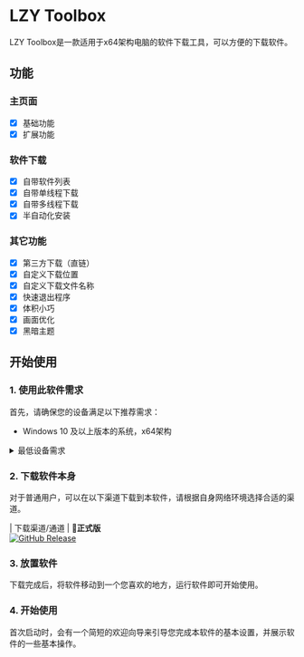 # LZY Toolbox

LZY Toolbox是一款适用于x64架构电脑的软件下载工具，可以方便的下载软件。

## 功能
### 主页面
- [X] 基础功能
- [X] 扩展功能
### 软件下载
- [X] 自带软件列表
- [X] 自带单线程下载
- [X] 自带多线程下载
- [X] 半自动化安装
### 其它功能
- [X] 第三方下载（直链）
- [X] 自定义下载位置
- [X] 自定义下载文件名称
- [X] 快速退出程序
- [X] 体积小巧
- [X] 画面优化
- [X] 黑暗主题

## 开始使用

### 1. 使用此软件需求

首先，请确保您的设备满足以下推荐需求：
- Windows 10 及以上版本的系统，x64架构

<details>
<summary>最低设备需求</summary>

LZY Toolbox 理论上可以在以下的系统环境中运行：

- Windows 7 及以上版本系统，x64架构

**注意：在这些系统上运行 LZY Toolbox 可能会出现下载不稳定的情况。**

> ⚠️**不建议在 Windows 10 以下的系统运行本应用。**

</details>

### 2. 下载软件本身

对于普通用户，可以在以下渠道下载到本软件，请根据自身网络环境选择合适的渠道。

| 下载渠道/通道 | **🚀正式版** <br/>[![GitHub Release](https://img.shields.io/github/v/release/lzy98276/LZY-Toolbox?style=flat-square&logo=GitHub&color=%233fb950)](https://github.com/lzy98276/LZY-Toolbox/releases/latest)

### 3. 放置软件

下载完成后，将软件移动到一个您喜欢的地方，运行软件即可开始使用。

### 4. 开始使用

首次启动时，会有一个简短的欢迎向导来引导您完成本软件的基本设置，并展示软件的一些基本操作。
